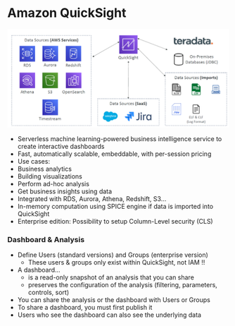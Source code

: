 # Amazon QuickSight
![AWS QuickSight](../Image/AWS_QuickSight.png)
* Serverless machine learning-powered business intelligence service to create interactive dashboards
* Fast, automatically scalable, embeddable, with per-session pricing
* Use cases:
* Business analytics
* Building visualizations
* Perform ad-hoc analysis
* Get business insights using data
* Integrated with RDS, Aurora, Athena, Redshift, S3…
* In-memory computation using SPICE engine if data is imported into QuickSight
* Enterprise edition: Possibility to setup Column-Level security (CLS)
### Dashboard & Analysis
* Define Users (standard versions) and Groups (enterprise version)
  * These users & groups only exist within QuickSight, not IAM !!
* A dashboard…
  * is a read-only snapshot of an analysis that you can share
  * preserves the configuration of the analysis (filtering, parameters, controls, sort)
* You can share the analysis or the dashboard with Users or Groups
* To share a dashboard, you must first publish it
* Users who see the dashboard can also see the underlying data